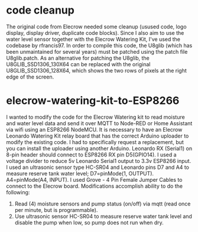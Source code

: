 # code cleanup
The original code from Elecrow needed some cleanup (usused code, logo display, display driver, duplicate code blocks).
Since I also aim to use the water level sensor together with the Elecrow Watering Kit, I've used the codebase by rfrancis97.
In order to compile this code, the U8glib (which has been unmaintained for several years) must be patched using the patch file U8glib.patch.
As an alternative for patching the U8glib, the U8GLIB_SSD1306_130X64 can be replaced with the original U8GLIB_SSD1306_128X64, which shows the two rows of pixels at the right edge of the screen.

# elecrow-watering-kit-to-ESP8266
I wanted to modify the code for the Elecrow Watering kit to read moisture and water level data and send it over MQTT to Node-RED or Home Assistant via wifi using an ESP8266 NodeMCU.
It is necessary to have an Elecrow Leonardo Watering Kit relay board that has the correct Arduino uploader to modify the existing code. I had to specifically request a replacement, but you can install the uploader using another Arduino.
Leonardo RX (Serial1) on 8-pin header should connect to ESP8266 RX pin D5(GPIO14). I used a voltage divider to reduce 5v Leonardo Serial1 output to 3.3v ESP8266 input.
I used an ultrasonic sensor type HC-SR04 and Leonardo pins D7 and A4 to measure reserve tank water level; D7=pinMode(1, OUTPUT). A4=pinMode(A4, INPUT). I used Grove - 4 Pin Female Jumper Cables to connect to the Elecrow board.
Modifications accomplish ability to do the following:
  1. Read (4) moisture sensors and pump status (on/off) via mqtt (read once per minute, but is programmable).
  2. Use ultrasonic sensor HC-SR04 to measure reserve water tank level and disable the pump when low, so pump does not run when dry.
